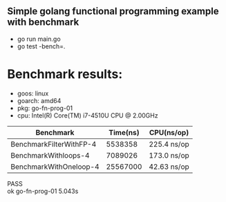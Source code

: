 ## Simple golang functional programming example with benchmark 

- go run main.go
- go test -bench=.

# Benchmark results:
- goos: linux  
- goarch: amd64  
- pkg: go-fn-prog-01  
- cpu: Intel(R) Core(TM) i7-4510U CPU @ 2.00GHz  

Benchmark                              | Time(ns)       | CPU(ns/op)
---------------------------------------|----------------|---------------
BenchmarkFilterWithFP-4   	           | 5538358	        | 225.4 ns/op  
BenchmarkWithloops-4      	           | 7089026	        | 173.0 ns/op  
BenchmarkWithOneloop-4    	           | 25567000	    | 42.63 ns/op  
PASS  
ok  	go-fn-prog-01	5.043s  
